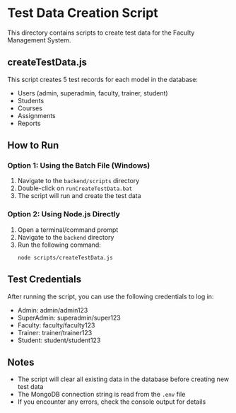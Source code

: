 # Test Data Creation Script

This directory contains scripts to create test data for the Faculty Management System.

## createTestData.js

This script creates 5 test records for each model in the database:
- Users (admin, superadmin, faculty, trainer, student)
- Students
- Courses
- Assignments
- Reports

## How to Run

### Option 1: Using the Batch File (Windows)

1. Navigate to the `backend/scripts` directory
2. Double-click on `runCreateTestData.bat`
3. The script will run and create the test data

### Option 2: Using Node.js Directly

1. Open a terminal/command prompt
2. Navigate to the `backend` directory
3. Run the following command:
   ```
   node scripts/createTestData.js
   ```

## Test Credentials

After running the script, you can use the following credentials to log in:

- Admin: admin/admin123
- SuperAdmin: superadmin/super123
- Faculty: faculty/faculty123
- Trainer: trainer/trainer123
- Student: student/student123

## Notes

- The script will clear all existing data in the database before creating new test data
- The MongoDB connection string is read from the `.env` file
- If you encounter any errors, check the console output for details
